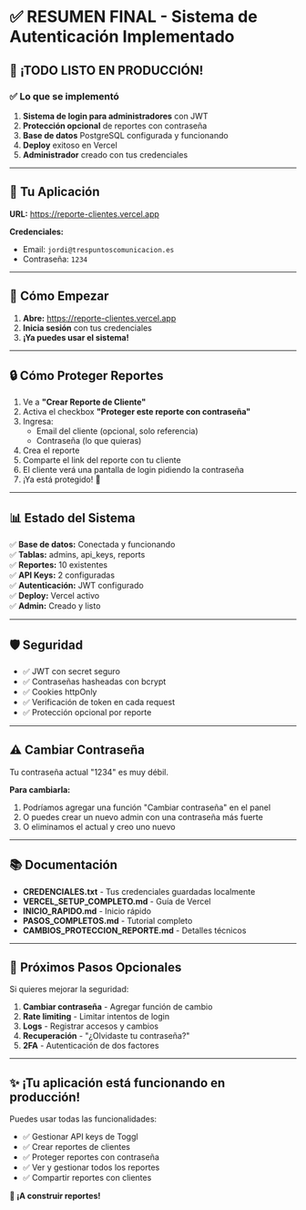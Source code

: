 # ✅ RESUMEN FINAL - Sistema de Autenticación Implementado

## 🎉 ¡TODO LISTO EN PRODUCCIÓN!

### ✅ Lo que se implementó

1. **Sistema de login para administradores** con JWT
2. **Protección opcional** de reportes con contraseña
3. **Base de datos** PostgreSQL configurada y funcionando
4. **Deploy** exitoso en Vercel
5. **Administrador** creado con tus credenciales

---

## 📱 Tu Aplicación

**URL:** https://reporte-clientes.vercel.app

**Credenciales:**
- Email: `jordi@trespuntoscomunicacion.es`
- Contraseña: `1234`

---

## 🚀 Cómo Empezar

1. **Abre:** https://reporte-clientes.vercel.app
2. **Inicia sesión** con tus credenciales
3. **¡Ya puedes usar el sistema!**

---

## 🔒 Cómo Proteger Reportes

1. Ve a **"Crear Reporte de Cliente"**
2. Activa el checkbox **"Proteger este reporte con contraseña"**
3. Ingresa:
   - Email del cliente (opcional, solo referencia)
   - Contraseña (lo que quieras)
4. Crea el reporte
5. Comparte el link del reporte con tu cliente
6. El cliente verá una pantalla de login pidiendo la contraseña
7. ¡Ya está protegido! 🔐

---

## 📊 Estado del Sistema

✅ **Base de datos:** Conectada y funcionando  
✅ **Tablas:** admins, api_keys, reports  
✅ **Reportes:** 10 existentes  
✅ **API Keys:** 2 configuradas  
✅ **Autenticación:** JWT configurado  
✅ **Deploy:** Vercel activo  
✅ **Admin:** Creado y listo  

---

## 🛡️ Seguridad

- ✅ JWT con secret seguro
- ✅ Contraseñas hasheadas con bcrypt
- ✅ Cookies httpOnly
- ✅ Verificación de token en cada request
- ✅ Protección opcional por reporte

---

## ⚠️ Cambiar Contraseña

Tu contraseña actual "1234" es muy débil. 

**Para cambiarla:**
1. Podríamos agregar una función "Cambiar contraseña" en el panel
2. O puedes crear un nuevo admin con una contraseña más fuerte
3. O eliminamos el actual y creo uno nuevo

---

## 📚 Documentación

- **CREDENCIALES.txt** - Tus credenciales guardadas localmente
- **VERCEL_SETUP_COMPLETO.md** - Guía de Vercel
- **INICIO_RAPIDO.md** - Inicio rápido
- **PASOS_COMPLETOS.md** - Tutorial completo
- **CAMBIOS_PROTECCION_REPORTE.md** - Detalles técnicos

---

## 🎯 Próximos Pasos Opcionales

Si quieres mejorar la seguridad:

1. **Cambiar contraseña** - Agregar función de cambio
2. **Rate limiting** - Limitar intentos de login
3. **Logs** - Registrar accesos y cambios
4. **Recuperación** - "¿Olvidaste tu contraseña?"
5. **2FA** - Autenticación de dos factores

---

## ✨ **¡Tu aplicación está funcionando en producción!**

Puedes usar todas las funcionalidades:
- ✅ Gestionar API keys de Toggl
- ✅ Crear reportes de clientes
- ✅ Proteger reportes con contraseña
- ✅ Ver y gestionar todos los reportes
- ✅ Compartir reportes con clientes

**🚀 ¡A construir reportes!**

